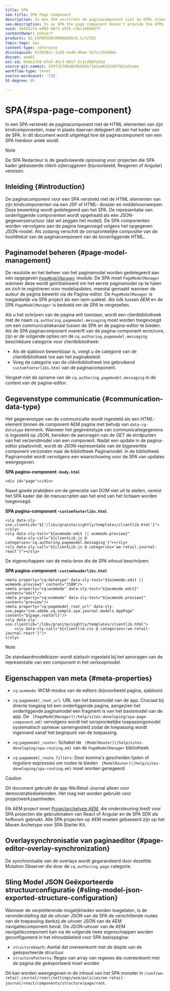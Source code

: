```yaml
---
title: SPA
seo-title: SPA Page Component
description: In een SPA verstrekt de paginacomponent niet de HTML elementen van zijn kindcomponenten, maar in plaats daarvan delegeert dit aan het kader van de SPA. In dit document wordt uitgelegd hoe de paginacomponent van een SPA hierdoor uniek wordt.
seo-description: In an SPA the page component doesn't provide the HTML elements of its child components, but instead delegates this to the SPA framework. This document explains how this makes the page component of an SPA unique.
uuid: d444527a-e883-4873-a55b-c2bc140d8d7f
contentOwner: bohnert
products: SG_EXPERIENCEMANAGER/6.5/SITES
topic-tags: spa
content-type: reference
discoiquuid: 6329301c-1a26-4a46-99ae-1b7cc15b08be
docset: aem65
exl-id: 0e9e2350-67ef-45c3-991f-6c1cd98fe93d
source-git-commit: 259f257964829b65bb71b5a46583997581a91a4e
workflow-type: tm+mt
source-wordcount: '732'
ht-degree: 0%

---
```


# SPA{#spa-page-component}

In een SPA verstrekt de paginacomponent niet de HTML elementen van zijn kindcomponenten, maar in plaats daarvan delegeert dit aan het kader van de SPA. In dit document wordt uitgelegd hoe de paginacomponent van een SPA hierdoor uniek wordt.

>[!NOTE]
>
>De SPA Redacteur is de geadviseerde oplossing voor projecten die SPA kader gebaseerde cliënt-zijteruggeven (bijvoorbeeld, Reageren of Angular) vereisen.

## Inleiding {#introduction}

De paginacomponent voor een SPA verstrekt niet de HTML elementen van zijn kindcomponenten via een JSP of HTML- dossier en middelvoorwerpen. Deze bewerking wordt gedelegeerd aan het SPA. De representatie van onderliggende componenten wordt opgehaald als een JSON-gegevensstructuur (dat wil zeggen het model). De SPA componenten worden vervolgens aan de pagina toegevoegd volgens het opgegeven JSON-model. Als zodanig verschilt de oorspronkelijke compositie van de hoofdtekst van de paginacomponent van de bovenliggende HTML.

## Paginamodel beheren {#page-model-management}

De resolutie en het beheer van het paginamodel worden gedelegeerd aan een opgegeven [`PageModelManager`](/help/sites-developing/spa-blueprint.md#pagemodelmanager) module. De SPA moet `PageModelManager` wanneer deze wordt geïnitialiseerd om het eerste paginamodel op te halen en zich te registreren voor modelupdates, meestal gemaakt wanneer de auteur de pagina bewerkt via de Pagina-editor. De `PageModelManager` is toegankelijk via SPA project als een npm-pakket. Als tolk tussen AEM en de SPA `PageModelManager` is bedoeld om de SPA te vergezellen.

Als u het schrijven van de pagina wilt toestaan, wordt een clientbibliotheek met de naam `cq.authoring.pagemodel.messaging` moet worden toegevoegd om een communicatiekanaal tussen de SPA en de pagina-editor te bieden. Als de SPA paginacomponent overerft van de pagina-component wcm/core, zijn er de volgende opties om de `cq.authoring.pagemodel.messaging` beschikbare categorie voor clientbibliotheek:

* Als de sjabloon bewerkbaar is, voegt u de categorie van de clientbibliotheek toe aan het paginabeleid.
* Voeg de categorie van de cliëntbibliotheek toe gebruikend `customfooterlibs.html` van de paginacomponent.

Vergeet niet de opname van de `cq.authoring.pagemodel.messaging` in de context van de pagina-editor.

## Gegevenstype communicatie {#communication-data-type}

Het gegevenstype van de communicatie wordt ingesteld als een HTML-element binnen de component AEM pagina met behulp van `data-cq-datatype` kenmerk. Wanneer het gegevenstype van communicatiegegevens is ingesteld op JSON, bereiken de aanvragen van de GET de eindpunten van het verzendmodel van een component. Nadat een update in de pagina-editor plaatsvindt, wordt de JSON-representatie van de bijgewerkte component verzonden naar de bibliotheek Paginamodel. In de bibliotheek Paginamodel wordt vervolgens een waarschuwing voor de SPA van updates weergegeven.

**SPA pagina-component -`body.html`**

```
<div id="page"></div>
```

Naast goede praktijken om de generatie van DOM niet uit te stellen, vereist het SPA kader dat de manuscripten aan het eind van het lichaam worden toegevoegd.

**SPA pagina-component -`customfooterlibs.html`**

```
<sly data-sly-use.clientLib="${'/libs/granite/sightly/templates/clientlib.html'}"></sly>
<sly data-sly-test="${wcmmode.edit || wcmmode.preview}"
     data-sly-call="${clientLib.js @ categories='cq.authoring.pagemodel.messaging'}"></sly>
<sly data-sly-call="${clientLib.js @ categories='we-retail-journal-react'}"></sly>
```

De eigenschappen van de meta-bron die de SPA inhoud beschrijven:

**SPA pagina-component -`customheaderlibs.html`**

```
<meta property="cq:datatype" data-sly-test="${wcmmode.edit || wcmmode.preview}" content="JSON"/>
<meta property="cq:wcmmode" data-sly-test="${wcmmode.edit}" content="edit"/>
<meta property="cq:wcmmode" data-sly-test="${wcmmode.preview}" content="preview"/>
<meta property="cq:pagemodel_root_url" data-sly-use.page="com.adobe.cq.sample.spa.journal.models.AppPage" content="${page.rootUrl}"/>
<sly data-sly-use.clientlib="/libs/granite/sightly/templates/clientlib.html">
    <sly data-sly-call="${clientlib.css @ categories='we-retail-journal-react'}"/>
</sly>
```

>[!NOTE]
>
>De standaardmodelkiezer wordt statisch ingesteld bij het aanvragen van de representatie van een component in het verkoopmodel.

## Eigenschappen van meta {#meta-properties}

* `cq:wcmmode`: WCM-modus van de editors (bijvoorbeeld pagina, sjabloon)
* `cq:pagemodel_root_url`: URL van het basismodel van de app. Cruciaal bij directe toegang tot een onderliggende pagina, aangezien het onderliggende paginamodel een fragment is van het basismodel van de app. De ` [PageModelManager](/help/sites-developing/spa-page-component.md)` vervolgens wordt het oorspronkelijke toepassingsmodel systematisch opnieuw samengesteld zodat de toepassing wordt ingevoerd vanaf het beginpunt van de toepassing.

* `cq:pagemodel_router`: Schakel de ` [ModelRouter](/help/sites-developing/spa-routing.md)` van de `PageModelManager` bibliotheek

* `cq:pagemodel_route_filters`: Door komma&#39;s gescheiden lijsten of reguliere expressies om routes te bieden ` [ModelRouter](/help/sites-developing/spa-routing.md)` moet worden genegeerd.

>[!CAUTION]
>
>Dit document gebruikt de app We.Retail Journal alleen voor demonstratiedoeleinden. Het mag niet worden gebruikt voor projectwerkzaamheden.
>
>Elk AEM project moet [Projectarchetype AEM](https://experienceleague.adobe.com/docs/experience-manager-core-components/using/developing/archetype/overview.html), die ondersteuning biedt voor SPA projecten die gebruikmaken van React of Angular en de SPA SDK als hefboom gebruikt. Alle SPA projecten op AEM moeten gebaseerd zijn op het Maven Archetype voor SPA Starter Kit.

## Overlaysynchronisatie van paginaeditor {#page-editor-overlay-synchronization}

De synchronisatie van de overlays wordt gegarandeerd door dezelfde Mutation Observer die door de `cq.authoring.page` categorie.

## Sling Model JSON Geëxporteerde structuurconfiguratie {#sling-model-json-exported-structure-configuration}

Wanneer de verpletterende mogelijkheden worden toegelaten, is de veronderstelling dat de uitvoer JSON van de SPA de verschillende routes van de toepassing dankzij de uitvoer JSON van de AEM navigatiecomponent bevat. De JSON-uitvoer van de AEM navigatiecomponent kan via de volgende twee eigenschappen worden geconfigureerd in het inhoudsbeleid voor SPA basispagina:

* `structureDepth`: Aantal dat overeenkomt met de diepte van de geëxporteerde structuur
* `structurePatterns`: Regex van array van regexes die overeenkomt met de pagina die geëxporteerd moet worden

Dit kan worden weergegeven in de inhoud van het SPA monster in `/conf/we-retail-journal/react/settings/wcm/policies/we-retail-journal/react/components/structure/page/root`.
